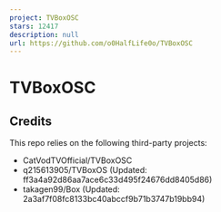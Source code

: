```yaml
---
project: TVBoxOSC
stars: 12417
description: null
url: https://github.com/o0HalfLife0o/TVBoxOSC
---
```


TVBoxOSC
========

Credits
-------

This repo relies on the following third-party projects:

-   CatVodTVOfficial/TVBoxOSC
-   q215613905/TVBoxOS (Updated: ff3a4a92d86aa7ace6c33d495f24676dd8405d86)
-   takagen99/Box (Updated: 2a3af7f08fc8133bc40abccf9b71b3747b19bb94)

